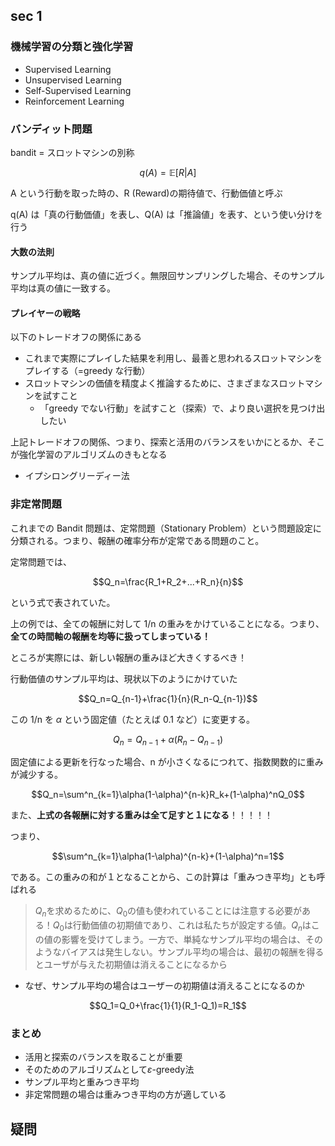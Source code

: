 ## sec 1

### 機械学習の分類と強化学習
- Supervised Learning
- Unsupervised Learning
- Self-Supervised Learning
- Reinforcement Learning

### バンディット問題
bandit = スロットマシンの別称

$$q(A)=\mathbb{E}[R|A]$$

A という行動を取った時の、R (Reward)の期待値で、行動価値と呼ぶ

q(A) は「真の行動価値」を表し、Q(A) は「推論値」を表す、という使い分けを行う

#### 大数の法則
サンプル平均は、真の値に近づく。無限回サンプリングした場合、そのサンプル平均は真の値に一致する。

#### プレイヤーの戦略
以下のトレードオフの関係にある
- これまで実際にプレイした結果を利用し、最善と思われるスロットマシンをプレイする（=greedy な行動）
- スロットマシンの価値を精度よく推論するために、さまざまなスロットマシンを試すこと
  - 「greedy でない行動」を試すこと（探索）で、より良い選択を見つけ出したい


上記トレードオフの関係、つまり、探索と活用のバランスをいかにとるか、そこが強化学習のアルゴリズムのきもとなる

- イプシロングリーディー法

### 非定常問題
これまでの Bandit 問題は、定常問題（Stationary Problem）という問題設定に分類される。つまり、報酬の確率分布が定常である問題のこと。

定常問題では、 

$$Q_n=\frac{R_1+R_2+...+R_n}{n}$$

という式で表されていた。

上の例では、全ての報酬に対して 1/n の重みをかけていることになる。つまり、**全ての時間軸の報酬を均等に扱ってしまっている！**

ところが実際には、新しい報酬の重みほど大きくするべき！

行動価値のサンプル平均は、現状以下のようにかけていた

$$Q_n=Q_{n-1}+\frac{1}{n}(R_n-Q_{n-1})$$

この 1/n を $\alpha$ という固定値（たとえば 0.1 など）に変更する。

$$Q_n=Q_{n-1}+\alpha(R_n-Q_{n-1})$$

固定値による更新を行なった場合、n が小さくなるにつれて、指数関数的に重みが減少する。

$$Q_n=\sum^n_{k=1}\alpha(1-\alpha)^{n-k}R_k+(1-\alpha)^nQ_0$$

また、**上式の各報酬に対する重みは全て足すと１になる**！！！！！

つまり、

$$\sum^n_{k=1}\alpha(1-\alpha)^{n-k}+(1-\alpha)^n=1$$

である。この重みの和が１となることから、この計算は「重みつき平均」とも呼ばれる

> $Q_n$を求めるために、$Q_0$の値も使われていることには注意する必要がある！$Q_0$は行動価値の初期値であり、これは私たちが設定する値。$Q_n$はこの値の影響を受けてしまう。一方で、単純なサンプル平均の場合は、そのようなバイアスは発生しない。サンプル平均の場合は、最初の報酬を得るとユーザが与えた初期値は消えることになるから

- なぜ、サンプル平均の場合はユーザーの初期値は消えることになるのか

$$Q_1=Q_0+\frac{1}{1}(R_1-Q_1)=R_1$$


### まとめ
- 活用と探索のバランスを取ることが重要
- そのためのアルゴリズムとして$\varepsilon$-greedy法
- サンプル平均と重みつき平均
- 非定常問題の場合は重みつき平均の方が適している


## 疑問


